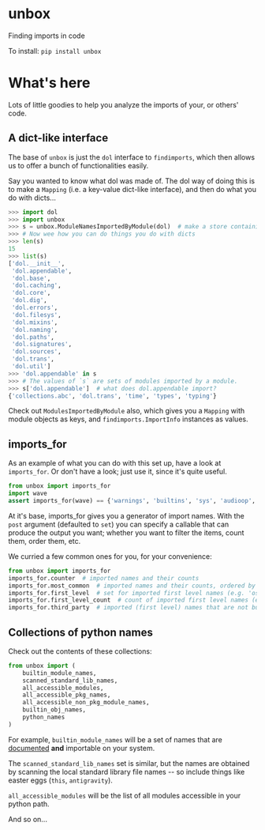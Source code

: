 # unbox
Finding imports in code

To install:	```pip install unbox```

# What's here

Lots of little goodies to help you analyze the imports of your, or others' code. 

## A dict-like interface

The base of `unbox` is just the `dol` interface to `findimports`, which then allows us to 
offer a bunch of functionalities easily. 

Say you wanted to know what dol was made of. 
The dol way of doing this is to make a `Mapping` (i.e. a key-value dict-like interface), 
and then do what you do with dicts...

```python
>>> import dol
>>> import unbox
>>> s = unbox.ModuleNamesImportedByModule(dol)  # make a store containing the modules of the `dol` package
>>> # Now wee how you can do things you do with dicts
>>> len(s)
15
>>> list(s)
['dol.__init__',
 'dol.appendable',
 'dol.base',
 'dol.caching',
 'dol.core',
 'dol.dig',
 'dol.errors',
 'dol.filesys',
 'dol.mixins',
 'dol.naming',
 'dol.paths',
 'dol.signatures',
 'dol.sources',
 'dol.trans',
 'dol.util']
>>> 'dol.appendable' in s
>>> # The values of `s` are sets of modules imported by a module.
>>> s['dol.appendable']  # what does dol.appendable import?
{'collections.abc', 'dol.trans', 'time', 'types', 'typing'}
```

Check out `ModulesImportedByModule` also, which gives you a `Mapping` with module objects 
as keys, and `findimports.ImportInfo` instances as values.

## imports_for

As an example of what you can do with this set up, have a look at `imports_for`. 
Or don't have a look; just use it, since it's quite useful.

```python
from unbox import imports_for 
import wave
assert imports_for(wave) == {'warnings', 'builtins', 'sys', 'audioop', 'chunk', 'struct', 'collections'}
```

At it's base, imports_for gives you a generator of import names. 
With the `post` argument (defaulted to `set`) you can specify a callable that can produce the output 
you want; whether you want to filter the items, count them, order them, etc.

We curried a few common ones for you, for your convenience:

```python
from unbox import imports_for
imports_for.counter  # imported names and their counts
imports_for.most_common  # imported names and their counts, ordered by most common
imports_for.first_level  # set for imported first level names (e.g. 'os' instead of 'os.path.etc.)
imports_for.first_level_count  # count of imported first level names (e.g. 'os' instead of 'os.path.etc.)
imports_for.third_party  # imported (first level) names that are not builtin names (most probably third party packages)"
```

## Collections of python names

Check out the contents of these collections:

```python
from unbox import (
    builtin_module_names,
    scanned_standard_lib_names,
    all_accessible_modules,
    all_accessible_pkg_names,
    all_accessible_non_pkg_module_names,
    builtin_obj_names,
    python_names
)
```

For example, `builtin_module_names` will be a set of names that are 
[documented](`https://docs.python.org/3.8/library/`) **and** importable on your system.

The `scanned_standard_lib_names` set is similar, but the names are obtained by scanning 
the local standard library file names -- so include things like easter eggs (`this`, `antigravity`).

`all_accessible_modules` will be the list of all modules accessible in your python path.

And so on...

